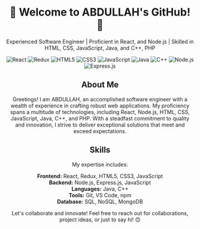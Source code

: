 <!-- Title -->
<h1 align="center">🚀 Welcome to ABDULLAH's GitHub! 🚀</h1>

<!-- Description -->
<p align="center">Experienced Software Engineer | Proficient in React, and Node.js | Skilled in HTML, CSS, JavaScript, Java, and C++, PHP</p>

<!-- Languages & Tools -->
<p align="center">
  <img src="https://img.shields.io/badge/React-61DAFB?style=for-the-badge&logo=react&logoColor=white" alt="React">
  <img src="https://img.shields.io/badge/Redux-764ABC?style=for-the-badge&logo=redux&logoColor=white" alt="Redux">
  <img src="https://img.shields.io/badge/HTML5-E34F26?style=for-the-badge&logo=html5&logoColor=white" alt="HTML5">
  <img src="https://img.shields.io/badge/CSS3-1572B6?style=for-the-badge&logo=css3&logoColor=white" alt="CSS3">
  <img src="https://img.shields.io/badge/JavaScript-F7DF1E?style=for-the-badge&logo=javascript&logoColor=black" alt="JavaScript">
  <img src="https://img.shields.io/badge/Java-007396?style=for-the-badge&logo=java&logoColor=white" alt="Java">
  <img src="https://img.shields.io/badge/C++-00599C?style=for-the-badge&logo=c%2B%2B&logoColor=white" alt="C++">
  <img src="https://img.shields.io/badge/Node.js-339933?style=for-the-badge&logo=node.js&logoColor=white" alt="Node.js">
  <img src="https://img.shields.io/badge/Express.js-000000?style=for-the-badge&logo=express&logoColor=white" alt="Express.js">
</p>

<!-- About -->
<h2 align="center">About Me</h2>
<p align="center">Greetings! I am ABDULLAH, an accomplished software engineer with a wealth of experience in crafting robust web applications. My proficiency spans a multitude of technologies, including React, Node.js, HTML, CSS, JavaScript, Java, C++, and PHP. With a steadfast commitment to quality and innovation, I strive to deliver exceptional solutions that meet and exceed expectations.</p>


<!-- Skills -->
<h2 align="center">Skills</h2>
<p align="center">My expertise includes:</p>
<p align="center">
  <strong>Frontend:</strong> React, Redux, HTML5, CSS3, JavaScript<br>
  <strong>Backend:</strong> Node.js, Express.js, JavaScript<br>
  <strong>Languages:</strong> Java, C++<br>
  <strong>Tools:</strong> Git, VS Code, npm<br>
  <strong>Database:</strong> SQL, NoSQL, MongoDB
</p>

<!-- Footer -->
<p align="center">Let's collaborate and innovate! Feel free to reach out for collaborations, project ideas, or just to say hi! 😊</p>
